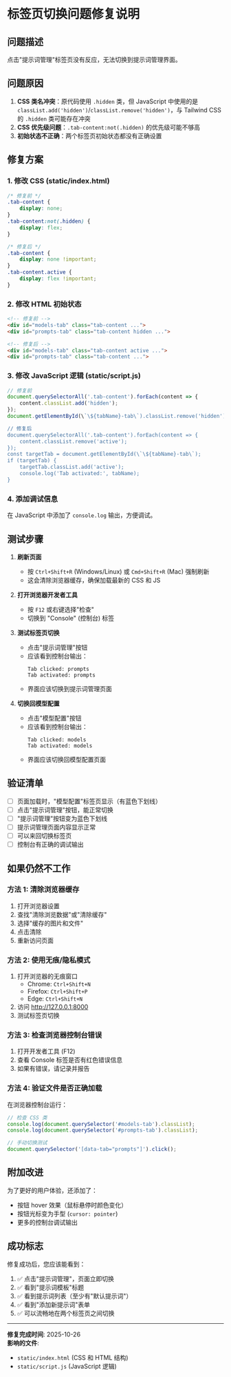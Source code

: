 # 标签页切换问题修复说明

## 问题描述
点击"提示词管理"标签页没有反应，无法切换到提示词管理界面。

## 问题原因
1. **CSS 类名冲突**：原代码使用 `.hidden` 类，但 JavaScript 中使用的是 `classList.add('hidden')`/`classList.remove('hidden')`，与 Tailwind CSS 的 `.hidden` 类可能存在冲突
2. **CSS 优先级问题**：`.tab-content:not(.hidden)` 的优先级可能不够高
3. **初始状态不正确**：两个标签页初始状态都没有正确设置

## 修复方案

### 1. 修改 CSS (static/index.html)
```css
/* 修复前 */
.tab-content {
    display: none;
}
.tab-content:not(.hidden) {
    display: flex;
}

/* 修复后 */
.tab-content {
    display: none !important;
}
.tab-content.active {
    display: flex !important;
}
```

### 2. 修改 HTML 初始状态
```html
<!-- 修复前 -->
<div id="models-tab" class="tab-content ...">
<div id="prompts-tab" class="tab-content hidden ...">

<!-- 修复后 -->
<div id="models-tab" class="tab-content active ...">
<div id="prompts-tab" class="tab-content ...">
```

### 3. 修改 JavaScript 逻辑 (static/script.js)
```javascript
// 修复前
document.querySelectorAll('.tab-content').forEach(content => {
    content.classList.add('hidden');
});
document.getElementById(\`\${tabName}-tab\`).classList.remove('hidden');

// 修复后
document.querySelectorAll('.tab-content').forEach(content => {
    content.classList.remove('active');
});
const targetTab = document.getElementById(\`\${tabName}-tab\`);
if (targetTab) {
    targetTab.classList.add('active');
    console.log('Tab activated:', tabName);
}
```

### 4. 添加调试信息
在 JavaScript 中添加了 `console.log` 输出，方便调试。

## 测试步骤

1. **刷新页面**
   - 按 `Ctrl+Shift+R` (Windows/Linux) 或 `Cmd+Shift+R` (Mac) 强制刷新
   - 这会清除浏览器缓存，确保加载最新的 CSS 和 JS

2. **打开浏览器开发者工具**
   - 按 `F12` 或右键选择"检查"
   - 切换到 "Console" (控制台) 标签

3. **测试标签页切换**
   - 点击"提示词管理"按钮
   - 应该看到控制台输出：
     ```
     Tab clicked: prompts
     Tab activated: prompts
     ```
   - 界面应该切换到提示词管理页面

4. **切换回模型配置**
   - 点击"模型配置"按钮
   - 应该看到控制台输出：
     ```
     Tab clicked: models
     Tab activated: models
     ```
   - 界面应该切换回模型配置页面

## 验证清单

- [ ] 页面加载时，"模型配置"标签页显示（有蓝色下划线）
- [ ] 点击"提示词管理"按钮，能正常切换
- [ ] "提示词管理"按钮变为蓝色下划线
- [ ] 提示词管理页面内容显示正常
- [ ] 可以来回切换标签页
- [ ] 控制台有正确的调试输出

## 如果仍然不工作

### 方法 1: 清除浏览器缓存
1. 打开浏览器设置
2. 查找"清除浏览数据"或"清除缓存"
3. 选择"缓存的图片和文件"
4. 点击清除
5. 重新访问页面

### 方法 2: 使用无痕/隐私模式
1. 打开浏览器的无痕窗口
   - Chrome: `Ctrl+Shift+N`
   - Firefox: `Ctrl+Shift+P`
   - Edge: `Ctrl+Shift+N`
2. 访问 http://127.0.0.1:8000
3. 测试标签页切换

### 方法 3: 检查浏览器控制台错误
1. 打开开发者工具 (F12)
2. 查看 Console 标签是否有红色错误信息
3. 如果有错误，请记录并报告

### 方法 4: 验证文件是否正确加载
在浏览器控制台运行：
```javascript
// 检查 CSS 类
console.log(document.querySelector('#models-tab').classList);
console.log(document.querySelector('#prompts-tab').classList);

// 手动切换测试
document.querySelector('[data-tab="prompts"]').click();
```

## 附加改进

为了更好的用户体验，还添加了：
- 按钮 hover 效果（鼠标悬停时颜色变化）
- 按钮光标变为手型 (`cursor: pointer`)
- 更多的控制台调试输出

## 成功标志

修复成功后，您应该能看到：
1. ✅ 点击"提示词管理"，页面立即切换
2. ✅ 看到"提示词模板"标题
3. ✅ 看到提示词列表（至少有"默认提示词"）
4. ✅ 看到"添加新提示词"表单
5. ✅ 可以流畅地在两个标签页之间切换

---

**修复完成时间**: 2025-10-26  
**影响的文件**:
- `static/index.html` (CSS 和 HTML 结构)
- `static/script.js` (JavaScript 逻辑)
